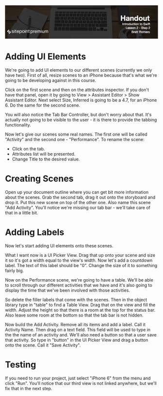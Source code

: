 ![](headings/2.2.png)

# Adding UI Elements

We're going to add UI elements to our different scenes (currently we only have two). First of all, resize scenes to an iPhone because that's what we're going to be developing against in this course. 

Click on the first scene and then on the attributes inspector. If you don't have that panel, open it by going to View > Assistant Editor > Show Assistant Editor. Next select Size, Inferred is going to be a 4.7, for an iPhone 6. Do the same for the second scene.

You will also notice the Tab Bar Controller, but don't worry about that. It's actually not going to be visible to the user - it is there to provide the tabbing functionality.

Now let's give our scenes some real names. The first one will be called "Activity" and the second one - "Performance". To rename the scene:

* Click on the tab.
* Attributes list will be presented.
* Change Title to the desired value.

# Creating Scenes

Open up your document outline where you can get bit more information about the scenes. Grab the second tab, drag it out onto the storyboard and drop it. Put this new scene on top of the other one. Also name this scene "Add Activity". You'll notice we're missing our tab bar - we'll take care of that in a little bit.

# Adding Labels

Now let's start adding UI elements onto these scenes.

What I want now is a UI Picker View. Drag that up onto your scene and size it so it's got a width equal to the view's width. Now let's add a countdown label. The text of this label should be "0". Change the size of it to something fairly big.

Now on the Performance scene, we're going to have a table. We'll be able to scroll through our different activities that we have and it's also going to display the time that we've been involved with those activities.

So delete the filler labels that come with the scenes. Then in the object library type in "table" to find a Table View. Drag that on the view and fill the width. Adjust the height so that there is a room at the top for the status bar. Also leave some room at the bottom so that the tab bar is not hidden.

Now build the Add Activity. Remove all its items and add a label. Call it Activity Name. Then drag on a text field. This field will be used to type in the the name of an activity and. We'll also need a button so that a user save that activity. So type in "button" in the UI Picker View and drag a button onto the scene. Call it "Save Activity".

# Testing

If you need to run your project, just select "iPhone 6" from the menu and click "Run". You'll notice that our third view is not linked anywhere, but we'll fix that in the next step.